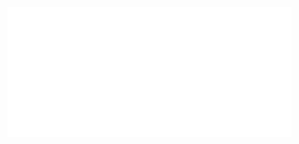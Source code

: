 ![Metrics - Iso Calendar](/metrics.plugin.isocalendar.svg)
<!-- --- -->
<!-- ![Metrics - Most Recently Used Languages](/metrics.plugin.languages.recent.svg) -->
<!-- --- -->
<!-- ![Metrics - Most Used Languages](/metrics.plugin.languages.svg) -->
<!-- --- -->
<!-- ![Metrics - Wakatime](/metrics.plugin.wakatime.svg) -->
